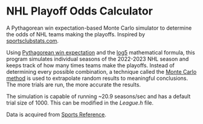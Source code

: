 # NHL Playoff Odds Calculator
A Pythagorean win expectation-based Monte Carlo simulator to determine the odds of NHL teams making the playoffs. Inspired by [sportsclubstats.com](sportsclubstats.com).

Using [Pythagorean win expectation](https://en.wikipedia.org/wiki/Pythagorean_expectation) and the [log5](https://en.wikipedia.org/wiki/Log5) mathematical formula, this 
program simulates individual seasons of the 2022-2023 NHL season and keeps track of how many times teams make the playoffs. Instead of determining every possible 
combination, a technique called the [Monte Carlo method](https://en.wikipedia.org/wiki/Monte_Carlo_method) is used to extrapolate random results to meaningful 
conclusions. The more trials are run, the more accurate the results.

The simulation is capable of running ~20.9 seasons/sec and has a default trial size of 1000. This can be modified in the *League.h* file.

Data is acquired from [Sports Reference](https://www.hockey-reference.com/leagues/NHL_2023_games.html).
